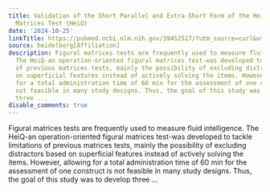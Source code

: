 ```yaml
---
title: Validation of the Short Parallel and Extra-Short Form of the Heidelberg Figural
  Matrices Test (HeiQ)
date: '2024-10-25'
linkTitle: https://pubmed.ncbi.nlm.nih.gov/39452517/?utm_source=curl&utm_medium=rss&utm_campaign=pubmed-2&utm_content=1FakS-2QOkCT8HsMOQP1bCRQ4YzyumYOmxmF0moLsQ3dFB1E9V&fc=20220326224207&ff=20241026190550&v=2.18.0.post9+e462414
source: heidelberg[Affiliation]
description: Figural matrices tests are frequently used to measure fluid intelligence.
  The HeiQ-an operation-oriented figural matrices test-was developed to tackle limitations
  of previous matrices tests, mainly the possibility of excluding distractors based
  on superficial features instead of actively solving the items. However, allowing
  for a total administration time of 60 min for the assessment of one construct is
  not feasible in many study designs. Thus, the goal of this study was to develop
  three ...
disable_comments: true
---
```

Figural matrices tests are frequently used to measure fluid intelligence. The HeiQ-an operation-oriented figural matrices test-was developed to tackle limitations of previous matrices tests, mainly the possibility of excluding distractors based on superficial features instead of actively solving the items. However, allowing for a total administration time of 60 min for the assessment of one construct is not feasible in many study designs. Thus, the goal of this study was to develop three ...
